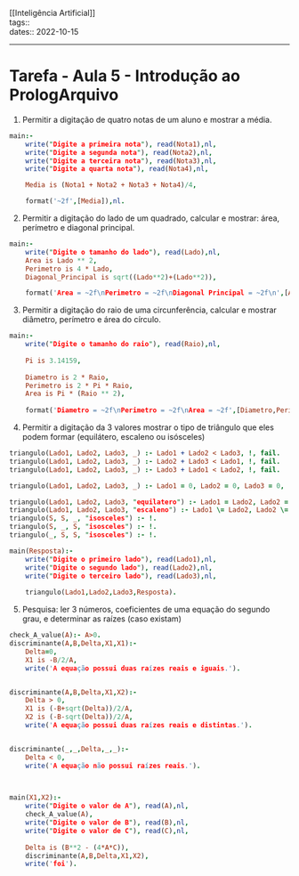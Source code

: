 [[Inteligência Artificial]]  
tags::   
dates:: 2022-10-15    

---
#  Tarefa - Aula 5 - Introdução ao PrologArquivo

1. Permitir a digitação de quatro notas de um aluno e mostrar a média.
```prolog
main:- 
	write("Digite a primeira nota"), read(Nota1),nl,
	write("Digite a segunda nota"), read(Nota2),nl,
	write("Digite a terceira nota"), read(Nota3),nl,
	write("Digite a quarta nota"), read(Nota4),nl,

	Media is (Nota1 + Nota2 + Nota3 + Nota4)/4,

	format('~2f',[Media]),nl.

```
2. Permitir a digitação do lado de um quadrado, calcular e mostrar: área, perímetro e diagonal principal.
```prolog
main:- 
	write("Digite o tamanho do lado"), read(Lado),nl,
	Area is Lado ** 2,
    Perimetro is 4 * Lado,
    Diagonal_Principal is sqrt((Lado**2)+(Lado**2)),

	format('Area = ~2f\nPerimetro = ~2f\nDiagonal Principal = ~2f\n',[Area,Perimetro,Diagonal_Principal]),nl.


```
3. Permitir a digitação do raio de uma circunferência, calcular e mostrar diâmetro, perímetro e área do círculo.
```prolog
main:- 
    write("Digite o tamanho do raio"), read(Raio),nl,
	
    Pi is 3.14159,
    
	Diametro is 2 * Raio,
	Perimetro is 2 * Pi * Raio,
	Area is Pi * (Raio ** 2),
	
    format('Diametro = ~2f\nPerimetro = ~2f\nArea = ~2f',[Diametro,Perimetro,Area]),nl.
```
4. Permitir a digitação da 3 valores mostrar o tipo de triângulo que eles podem formar (equilátero, escaleno ou isósceles)
```prolog
triangulo(Lado1, Lado2, Lado3, _) :- Lado1 + Lado2 < Lado3, !, fail.
triangulo(Lado1, Lado2, Lado3, _) :- Lado2 + Lado3 < Lado1, !, fail.
triangulo(Lado1, Lado2, Lado3, _) :- Lado3 + Lado1 < Lado2, !, fail.

triangulo(Lado1, Lado2, Lado3, _) :- Lado1 = 0, Lado2 = 0, Lado3 = 0, !,	fail.

triangulo(Lado1, Lado2, Lado3, "equilatero") :- Lado1 = Lado2, Lado2 = Lado3, Lado2 = Lado1, !.
triangulo(Lado1, Lado2, Lado3, "escaleno") :- Lado1 \= Lado2, Lado2 \= Lado3, Lado2 \= Lado1, !.
triangulo(S, S, _, "isosceles") :- !.
triangulo(S, _, S, "isosceles") :- !.
triangulo(_, S, S, "isosceles") :- !.

main(Resposta):- 
	write("Digite o primeiro lado"), read(Lado1),nl,
	write("Digite o segundo lado"), read(Lado2),nl,
	write("Digite o terceiro lado"), read(Lado3),nl,
	
    triangulo(Lado1,Lado2,Lado3,Resposta).
```
5. Pesquisa: ler 3 números, coeficientes de uma equação do segundo grau, e determinar as raízes (caso existam)
```prolog
check_A_value(A):- A>0.
discriminante(A,B,Delta,X1,X1):- 
    Delta=0,
    X1 is -B/2/A,
    write('A equação possui duas raízes reais e iguais.').


discriminante(A,B,Delta,X1,X2):-
    Delta > 0,
    X1 is (-B+sqrt(Delta))/2/A,
    X2 is (-B-sqrt(Delta))/2/A,
    write('A equação possui duas raízes reais e distintas.').


discriminante(_,_,Delta,_,_):-
    Delta < 0,
    write('A equação não possui raízes reais.').
    


main(X1,X2):- 
	write("Digite o valor de A"), read(A),nl,
	check_A_value(A),
    write("Digite o valor de B"), read(B),nl,
    write("Digite o valor de C"), read(C),nl,
    
    Delta is (B**2 - (4*A*C)),
	discriminante(A,B,Delta,X1,X2),
	write('foi').
```